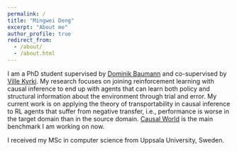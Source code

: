 ```yaml
---
permalink: /
title: "Mingwei Deng"
excerpt: "About me"
author_profile: true
redirect_from: 
  - /about/
  - /about.html
---
```


I am a PhD student supervised by [Dominik Baumann](https://baumanndominik.github.io/) and co-supervised by [Ville Kyrki](https://www.aalto.fi/en/people/ville-kyrki). My research focuses on joining reinforcement learning with causal inference to end up with agents that can learn both policy and structural information about the environment through trial and error. My current work is on applying the theory of transportability in causal inference to RL agents that suffer from negative transfer, i.e., performance is worse in the target domain than in the source domain. [Causal World](https://sites.google.com/view/causal-world/home) is the main benchmark I am working on now.

I received my MSc in computer science from Uppsala University, Sweden.

